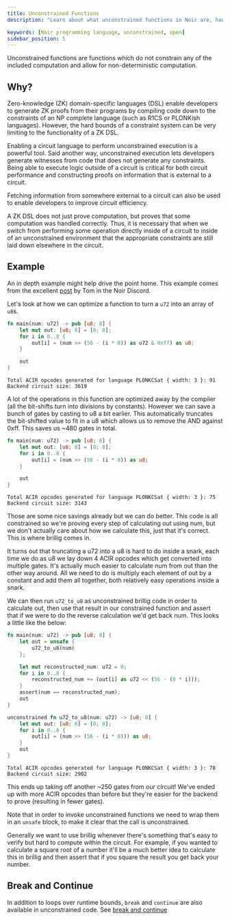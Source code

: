 ```yaml
---
title: Unconstrained Functions
description: "Learn about what unconstrained functions in Noir are, how to use them and when you'd want to."

keywords: [Noir programming language, unconstrained, open]
sidebar_position: 5
---
```


Unconstrained functions are functions which do not constrain any of the included computation and allow for non-deterministic computation.

## Why?

Zero-knowledge (ZK) domain-specific languages (DSL) enable developers to generate ZK proofs from their programs by compiling code down to the constraints of an NP complete language (such as R1CS or PLONKish languages). However, the hard bounds of a constraint system can be very limiting to the functionality of a ZK DSL.

Enabling a circuit language to perform unconstrained execution is a powerful tool. Said another way, unconstrained execution lets developers generate witnesses from code that does not generate any constraints. Being able to execute logic outside of a circuit is critical for both circuit performance and constructing proofs on information that is external to a circuit.

Fetching information from somewhere external to a circuit can also be used to enable developers to improve circuit efficiency.

A ZK DSL does not just prove computation, but proves that some computation was handled correctly. Thus, it is necessary that when we switch from performing some operation directly inside of a circuit to inside of an unconstrained environment that the appropriate constraints are still laid down elsewhere in the circuit.

## Example

An in depth example might help drive the point home. This example comes from the excellent [post](https://discord.com/channels/1113924620781883405/1124022445054111926/1128747641853972590) by Tom in the Noir Discord.

Let's look at how we can optimize a function to turn a `u72` into an array of `u8`s.

```rust
fn main(num: u72) -> pub [u8; 8] {
    let mut out: [u8; 8] = [0; 8];
    for i in 0..8 {
        out[i] = (num >> (56 - (i * 8)) as u72 & 0xff) as u8;
    }

    out
}
```

```
Total ACIR opcodes generated for language PLONKCSat { width: 3 }: 91
Backend circuit size: 3619
```

A lot of the operations in this function are optimized away by the compiler (all the bit-shifts turn into divisions by constants). However we can save a bunch of gates by casting to u8 a bit earlier. This automatically truncates the bit-shifted value to fit in a u8 which allows us to remove the AND against 0xff. This saves us ~480 gates in total.

```rust
fn main(num: u72) -> pub [u8; 8] {
    let mut out: [u8; 8] = [0; 8];
    for i in 0..8 {
        out[i] = (num >> (56 - (i * 8)) as u8;
    }

    out
}
```

```
Total ACIR opcodes generated for language PLONKCSat { width: 3 }: 75
Backend circuit size: 3143
```

Those are some nice savings already but we can do better. This code is all constrained so we're proving every step of calculating out using num, but we don't actually care about how we calculate this, just that it's correct. This is where brillig comes in.

It turns out that truncating a u72 into a u8 is hard to do inside a snark, each time we do as u8 we lay down 4 ACIR opcodes which get converted into multiple gates. It's actually much easier to calculate num from out than the other way around. All we need to do is multiply each element of out by a constant and add them all together, both relatively easy operations inside a snark.

We can then run `u72_to_u8` as unconstrained brillig code in order to calculate out, then use that result in our constrained function and assert that if we were to do the reverse calculation we'd get back num. This looks a little like the below:

```rust
fn main(num: u72) -> pub [u8; 8] {
    let out = unsafe { 
        u72_to_u8(num) 
    };

    let mut reconstructed_num: u72 = 0;
    for i in 0..8 {
        reconstructed_num += (out[i] as u72 << (56 - (8 * i)));
    }
    assert(num == reconstructed_num);
    out
}

unconstrained fn u72_to_u8(num: u72) -> [u8; 8] {
    let mut out: [u8; 8] = [0; 8];
    for i in 0..8 {
        out[i] = (num >> (56 - (i * 8))) as u8;
    }
    out
}
```

```
Total ACIR opcodes generated for language PLONKCSat { width: 3 }: 78
Backend circuit size: 2902
```

This ends up taking off another ~250 gates from our circuit! We've ended up with more ACIR opcodes than before but they're easier for the backend to prove (resulting in fewer gates).

Note that in order to invoke unconstrained functions we need to wrap them in an `unsafe` block,
to make it clear that the call is unconstrained.

Generally we want to use brillig whenever there's something that's easy to verify but hard to compute within the circuit. For example, if you wanted to calculate a square root of a number it'll be a much better idea to calculate this in brillig and then assert that if you square the result you get back your number.

## Break and Continue

In addition to loops over runtime bounds, `break` and `continue` are also available in unconstrained code. See [break and continue](../concepts/control_flow.md#break-and-continue)
